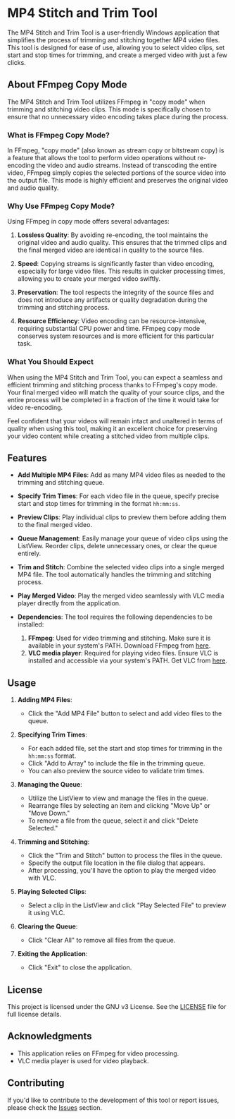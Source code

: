 # MP4 Stitch and Trim Tool

The MP4 Stitch and Trim Tool is a user-friendly Windows application that simplifies the process of trimming and stitching together MP4 video files. This tool is designed for ease of use, allowing you to select video clips, set start and stop times for trimming, and create a merged video with just a few clicks.

## About FFmpeg Copy Mode

The MP4 Stitch and Trim Tool utilizes FFmpeg in "copy mode" when trimming and stitching video clips. This mode is specifically chosen to ensure that no unnecessary video encoding takes place during the process.

### What is FFmpeg Copy Mode?

In FFmpeg, "copy mode" (also known as stream copy or bitstream copy) is a feature that allows the tool to perform video operations without re-encoding the video and audio streams. Instead of transcoding the entire video, FFmpeg simply copies the selected portions of the source video into the output file. This mode is highly efficient and preserves the original video and audio quality.

### Why Use FFmpeg Copy Mode?

Using FFmpeg in copy mode offers several advantages:

1. **Lossless Quality**: By avoiding re-encoding, the tool maintains the original video and audio quality. This ensures that the trimmed clips and the final merged video are identical in quality to the source files.

2. **Speed**: Copying streams is significantly faster than video encoding, especially for large video files. This results in quicker processing times, allowing you to create your merged video swiftly.

3. **Preservation**: The tool respects the integrity of the source files and does not introduce any artifacts or quality degradation during the trimming and stitching process.

4. **Resource Efficiency**: Video encoding can be resource-intensive, requiring substantial CPU power and time. FFmpeg copy mode conserves system resources and is more efficient for this particular task.

### What You Should Expect

When using the MP4 Stitch and Trim Tool, you can expect a seamless and efficient trimming and stitching process thanks to FFmpeg's copy mode. Your final merged video will match the quality of your source clips, and the entire process will be completed in a fraction of the time it would take for video re-encoding.

Feel confident that your videos will remain intact and unaltered in terms of quality when using this tool, making it an excellent choice for preserving your video content while creating a stitched video from multiple clips.



## Features

- **Add Multiple MP4 Files**: Add as many MP4 video files as needed to the trimming and stitching queue.

- **Specify Trim Times**: For each video file in the queue, specify precise start and stop times for trimming in the format `hh:mm:ss`.

- **Preview Clips**: Play individual clips to preview them before adding them to the final merged video.

- **Queue Management**: Easily manage your queue of video clips using the ListView. Reorder clips, delete unnecessary ones, or clear the queue entirely.

- **Trim and Stitch**: Combine the selected video clips into a single merged MP4 file. The tool automatically handles the trimming and stitching process.

- **Play Merged Video**: Play the merged video seamlessly with VLC media player directly from the application.

- **Dependencies**: The tool requires the following dependencies to be installed:
  1. **FFmpeg**: Used for video trimming and stitching. Make sure it is available in your system's PATH. Download FFmpeg from [here](https://ffmpeg.org/download.html).
  2. **VLC media player**: Required for playing video files. Ensure VLC is installed and accessible via your system's PATH. Get VLC from [here](https://www.videolan.org/vlc/).

## Usage

1. **Adding MP4 Files**:
   - Click the "Add MP4 File" button to select and add video files to the queue.

2. **Specifying Trim Times**:
   - For each added file, set the start and stop times for trimming in the `hh:mm:ss` format.
   - Click "Add to Array" to include the file in the trimming queue.
   - You can also preview the source video to validate trim times.

3. **Managing the Queue**:
   - Utilize the ListView to view and manage the files in the queue.
   - Rearrange files by selecting an item and clicking "Move Up" or "Move Down."
   - To remove a file from the queue, select it and click "Delete Selected."

4. **Trimming and Stitching**:
   - Click the "Trim and Stitch" button to process the files in the queue.
   - Specify the output file location in the file dialog that appears.
   - After processing, you'll have the option to play the merged video with VLC.

5. **Playing Selected Clips**:
   - Select a clip in the ListView and click "Play Selected File" to preview it using VLC.

6. **Clearing the Queue**:
   - Click "Clear All" to remove all files from the queue.

7. **Exiting the Application**:
   - Click "Exit" to close the application.

## License

This project is licensed under the GNU v3 License. See the [LICENSE](LICENSE) file for full license details.

## Acknowledgments

- This application relies on FFmpeg for video processing.
- VLC media player is used for video playback.

## Contributing

If you'd like to contribute to the development of this tool or report issues, please check the [Issues](link_to_issues) section.

